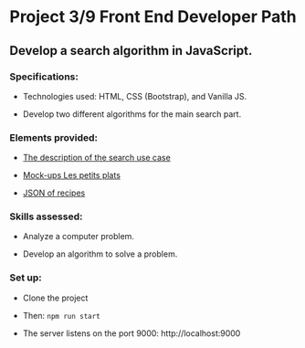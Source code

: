 # Project 3/9 Front End Developer Path

## Develop a search algorithm in JavaScript.

### Specifications:

- Technologies used: HTML, CSS (Bootstrap), and Vanilla JS.

- Develop two different algorithms for the main search part.

### Elements provided:

- [The description of the search use case](chrome-extension://efaidnbmnnnibpcajpcglclefindmkaj/viewer.html?pdfurl=https%3A%2F%2Fs3-eu-west-1.amazonaws.com%2Fcourse.oc-static.com%2Fprojects%2FFront-End%2BV2%2FP6%2BAlgorithms%2FCas%2Bd%25E2%2580%2599utilisation%2B%252303%2BFiltrer%2Bles%2Brecettes%2Bdans%2Bl%25E2%2580%2599interface%2Butilisateur.pdf&clen=106444&chunk=true)

- [Mock-ups Les petits plats](https://www.figma.com/file/xqeE1ZKlHUWi2Efo8r73NK/UI-Design-Les-Petits-Plats-FR)

- [JSON of recipes](https://github.com/OpenClassrooms-Student-Center/P11-front-end-search-engine/blob/master/recipes.js)

### Skills assessed:

- Analyze a computer problem.

- Develop an algorithm to solve a problem.

### Set up:

- Clone the project

- Then: `npm run start`

- The server listens on the port 9000: http://localhost:9000
